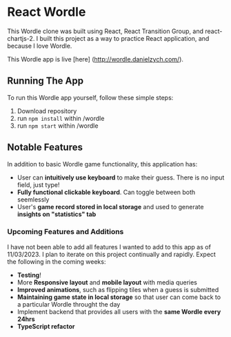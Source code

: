 # React Wordle

This Wordle clone was built using React, React Transition Group, and react-chartjs-2. I built this project as a way to practice React application, and because I love Wordle.

This Wordle app is live [here] (http://wordle.danielzych.com/).

## Running The App

To run this Wordle app yourself, follow these simple steps:

1. Download repository
2. run `npm install` within /wordle
3. run `npm start` within /wordle

## Notable Features

In addition to basic Wordle game functionality, this application has:

- User can **intuitively use keyboard** to make their guess. There is no input field, just type!
- **Fully functional clickable keyboard**. Can toggle between both seemlessly
- User's **game record stored in local storage** and used to generate **insights on "statistics" tab**

### Upcoming Features and Additions

I have not been able to add all features I wanted to add to this app as of 11/03/2023. I plan to iterate on this project continually and rapidly. Expect the following in the coming weeks:

- **Testing**!
- More **Responsive layout** and **mobile layout** with media queries
- **Improved animations**, such as flipping tiles when a guess is submitted
- **Maintaining game state in local storage** so that user can come back to a particular Wordle throught the day
- Implement backend that provides all users with the **same Wordle every 24hrs**
- **TypeScript refactor**
